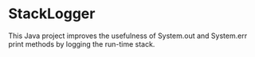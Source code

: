 # StackLogger
This Java project improves the usefulness of System.out and System.err print methods by logging the run-time stack.
